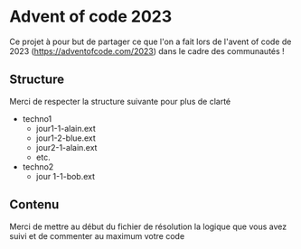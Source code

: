 # Advent of code 2023

Ce projet à pour but de partager ce que l'on a fait lors de l'avent of code de 2023 (https://adventofcode.com/2023) dans le cadre des communautés !

## Structure

Merci de respecter la structure suivante pour plus de clarté

* techno1
  * jour1-1-alain.ext
  * jour1-2-blue.ext
  * jour2-1-alain.ext
  * etc. 
* techno2
  * jour 1-1-bob.ext

## Contenu

Merci de mettre au début du fichier de résolution la logique que vous avez suivi et de commenter au maximum votre code
